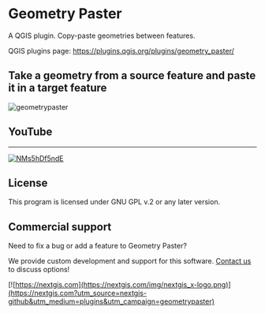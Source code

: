 # Geometry Paster

A QGIS plugin. Copy-paste geometries between features.

QGIS plugins page: https://plugins.qgis.org/plugins/geometry_paster/ 


## Take a geometry from a source feature and paste it in a target feature

![geometrypaster](https://github.com/nextgis/qgis_geometry_paster/assets/101568545/255c81a6-d3a2-4699-b8f1-6ba891222f4d)

## YouTube
-------------
[![NMs5hDf5ndE](https://github.com/nextgis/qgis_geometry_paster/assets/101568545/7d0bca7c-2922-4b3a-aadb-c71724c8b13d)](https://youtu.be/NMs5hDf5ndE)

License
-------------
This program is licensed under GNU GPL v.2 or any later version.

Commercial support
------------------
Need to fix a bug or add a feature to Geometry Paster? 

We provide custom development and support for this software. [Contact us](https://nextgis.com/contact/?utm_source=nextgis-github&utm_medium=plugins&utm_campaign=geometrypaster) to discuss options!


[![https://nextgis.com](https://nextgis.com/img/nextgis_x-logo.png)](https://nextgis.com?utm_source=nextgis-github&utm_medium=plugins&utm_campaign=geometrypaster)
